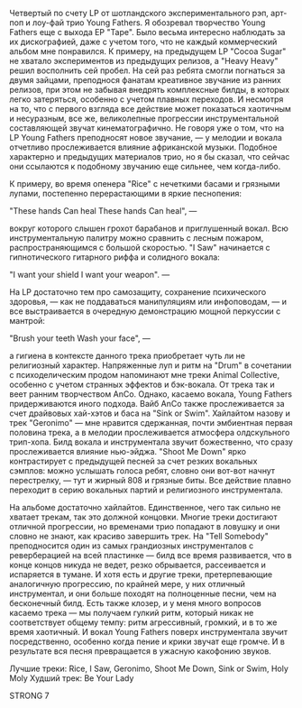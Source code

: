Четвертый по счету LP от шотландского экспериментального рэп, арт-поп и лоу-фай трио Young Fathers. Я обозревал творчество Young Fathers еще с выхода EP "Tape". Было весьма интересно наблюдать за их дискографией, даже с учетом того, что не каждый коммерческий альбом мне понравился. К примеру, на предыдущем LP "Cocoa Sugar" не хватало экспериментов из предыдущих релизов, а "Heavy Heavy" решил восполнить сей пробел. На сей раз ребята смогли погнаться за двумя зайцами, преподнося фанатам креативное звучание из ранних релизов, при этом не забывая внедрять комплексные билды, в которых легко затеряться, особенно с учетом плавных переходов. И несмотря на то, что с первого взгляда все действие может показаться хаотичным и несуразным, все же, великолепные прогрессии инструментальной составляющей звучат кинематографично. Не говоря уже о том, что на LP Young Fathers преподносят новое звучание, — у мелодии и вокала отчетливо прослеживается влияние африканской музыки. Подобное характерно и предыдущих материалов трио, но я бы сказал, что сейчас они ссылаются к подобному звучанию еще сильнее, чем когда-либо.

К примеру, во время опенера "Rice" с нечеткими басами и грязными лупами, постепенно перерастающими в яркие песнопения:

"These hands
Can heal
These hands
Can heal", —

вокруг которого слышен грохот барабанов и приглушенный вокал. Всю инструментальную палитру можно сравнить с лесным пожаром, распространяющимся с большой скоростью. "I Saw" начинается с гипнотического гитарного риффа и солидного вокала:

"I want your shield
I want your weapon". —

На LP достаточно тем про самозащиту, сохранение психического здоровья, — как не поддаваться манипуляциям или инфоповодам, — и все выстраивается в очередную демонстрацию мощной перкуссии с мантрой:

"Brush your teeth
Wash your face", —

а гигиена в контексте данного трека приобретает чуть ли не религиозный характер. Напряженные луп и ритм на "Drum" в сочетании с психоделическим продом напоминают мне треки Animal Collective, особенно с учетом странных эффектов и бэк-вокала. От трека так и веет ранним творчеством AnCo. Однако, касаемо вокала, Young Fathers придерживаются иного подхода. Вайб AnCo также прослеживается за счет драйвовых хай-хэтов и баса на "Sink or Swim". Хайлайтом назову и трек "Geronimo" — мне нравится сдержанная, почти эмбиентная первая половина трека, а в мелодии прослеживается атмосфера олдскульного трип-хопа. Билд вокала и инструментала звучит божественно, что сразу прослеживается влияние нью-эйджа. "Shoot Me Down" ярко контрастирует с предыдущей песней за счет резких вокальных сэмплов: можно услышать голоса ребят, словно они вот-вот начнут перестрелку, — тут и жирный 808 и грязные биты. Все действие плавно переходит в серию вокальных партий и религиозного инструментала.

На альбоме достаточно хайлайтов. Единственное, чего так сильно не хватает трекам, так это должной концовки. Многие треки достигают отличной прогрессии, но временами трио попадают в ловушку и они словно не знают, как красиво завершить трек. На "Tell Somebody" преподносится один из самых грандиозных инструменталов с реверберацией на всей пластинке — билд все время развивается, что в конце концов никуда не ведет, резко обрывается, рассеивается и испаряется в тумане. И хотя есть и другие треки, претерпевающие аналогичную прогрессию, по крайней мере, у них отличный инструментал, и они больше походят на полноценные песни, чем на бесконечный билд. Есть также клозер, и у меня много вопросов касаемо трека — мы получаем гулкий ритм, который никак не соответствует общему темпу: ритм агрессивный, громкий, и в то же время хаотичный. И вокал Young Fathers поверх инструментала звучит посредственно, особенно когда пение и крики звучат еще громче. И в результате вся песня превращается в ужасную какофонию звуков.

Лучшие треки: Rice, I Saw, Geronimo, Shoot Me Down, Sink or Swim, Holy Moly
Худший трек: Be Your Lady

STRONG 7
